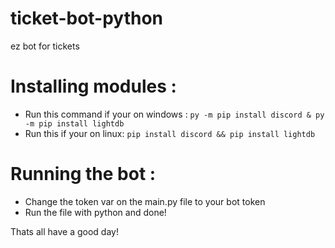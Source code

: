 # ticket-bot-python
ez bot for tickets 

# Installing modules : 

- Run this command if your on windows : 
``py -m pip install discord & py -m pip install lightdb``
- Run this if your on linux:
``pip install discord && pip install lightdb``

# Running the bot : 

- Change the token var on the main.py file to your bot token
- Run the file with python and done!

Thats all have a good day!
